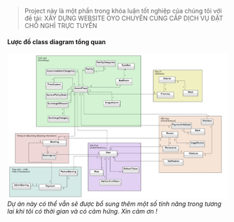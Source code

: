 > Project này là một phần trong khóa luận tốt nghiệp của chúng tôi với đề tài: XÂY DỰNG WEBSITE OYO CHUYÊN CUNG CẤP DỊCH VỤ ĐẶT CHỖ
NGHỈ TRỰC TUYẾN
#### Lược đồ class diagram tổng quan
![Class diagram](ClassDiagram_TongQuan.png)
*Dự án này có thể vẫn sẽ được bổ sung thêm một số tính năng trong tương lai khi tôi có thời gian và có cảm hứng. Xin cảm ơn !*